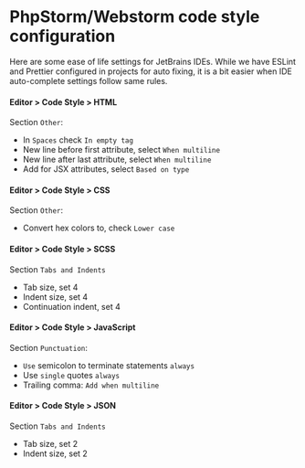# PhpStorm/Webstorm code style configuration

Here are some ease of life settings for JetBrains IDEs. While we have ESLint and Prettier configured in projects for auto
fixing, it is a bit easier when IDE auto-complete settings follow same rules. 


#### Editor > Code Style > HTML

Section `Other`:
* In `Spaces` check `In empty tag`
* New line before first attribute, select `When multiline`
* New line after last attribute, select `When multiline`
* Add for JSX attributes, select `Based on type`


#### Editor > Code Style > CSS

Section `Other`:
* Convert hex colors to, check `Lower case`


#### Editor > Code Style > SCSS

Section `Tabs and Indents`
* Tab size, set 4
* Indent size, set 4
* Continuation indent, set 4


#### Editor > Code Style > JavaScript

Section `Punctuation`: 
* `Use` semicolon to terminate statements `always`
* Use `single` quotes `always`
* Trailing comma: `Add when multiline`


#### Editor > Code Style > JSON

Section `Tabs and Indents`
* Tab size, set 2
* Indent size, set 2
